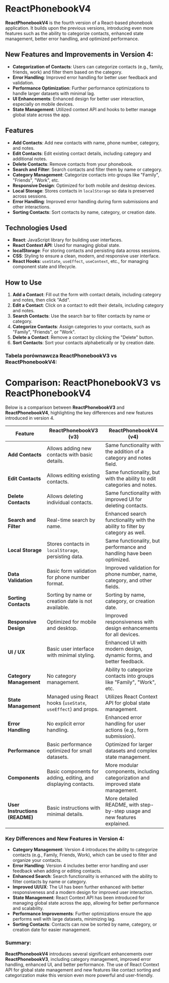 # ReactPhonebookV4

**ReactPhonebookV4** is the fourth version of a React-based phonebook application. It builds upon the previous versions, introducing even more features such as the ability to categorize contacts, enhanced state management, better error handling, and optimized performance.

## New Features and Improvements in Version 4:
- **Categorization of Contacts**: Users can categorize contacts (e.g., family, friends, work) and filter them based on the category.
- **Error Handling**: Improved error handling for better user feedback and validation.
- **Performance Optimization**: Further performance optimizations to handle larger datasets with minimal lag.
- **UI Enhancements**: Enhanced design for better user interaction, especially on mobile devices.
- **State Management**: Utilized context API and hooks to better manage global state across the app.

## Features
- **Add Contacts**: Add new contacts with name, phone number, category, and notes.
- **Edit Contacts**: Edit existing contact details, including category and additional notes.
- **Delete Contacts**: Remove contacts from your phonebook.
- **Search and Filter**: Search contacts and filter them by name or category.
- **Category Management**: Categorize contacts into groups like "Family", "Friends", "Work", etc.
- **Responsive Design**: Optimized for both mobile and desktop devices.
- **Local Storage**: Stores contacts in `localStorage` so data is preserved across sessions.
- **Error Handling**: Improved error handling during form submissions and other interactions.
- **Sorting Contacts**: Sort contacts by name, category, or creation date.

## Technologies Used
- **React**: JavaScript library for building user interfaces.
- **React Context API**: Used for managing global state.
- **localStorage**: For storing contacts and persisting data across sessions.
- **CSS**: Styling to ensure a clean, modern, and responsive user interface.
- **React Hooks**: `useState`, `useEffect`, `useContext`, etc., for managing component state and lifecycle.

## How to Use

1. **Add a Contact**: Fill out the form with contact details, including category and notes, then click "Add".
2. **Edit a Contact**: Click on a contact to edit their details, including category and notes.
3. **Search Contacts**: Use the search bar to filter contacts by name or category.
4. **Categorize Contacts**: Assign categories to your contacts, such as "Family", "Friends", or "Work".
5. **Delete a Contact**: Remove a contact by clicking the "Delete" button.
6. **Sort Contacts**: Sort your contacts alphabetically or by creation date.

### Tabela porównawcza **ReactPhonebookV3** vs **ReactPhonebookV4**:

# Comparison: ReactPhonebookV3 vs ReactPhonebookV4

Below is a comparison between **ReactPhonebookV3** and **ReactPhonebookV4**, highlighting the key differences and new features introduced in version 4.

| **Feature**                    | **ReactPhonebookV3 (v3)**                                      | **ReactPhonebookV4 (v4)**                                           |
|---------------------------------|---------------------------------------------------------------|---------------------------------------------------------------------|
| **Add Contacts**                | Allows adding new contacts with basic details.                | Same functionality with the addition of a category and notes field. |
| **Edit Contacts**               | Allows editing existing contacts.                             | Same functionality, but with the ability to edit categories and notes. |
| **Delete Contacts**             | Allows deleting individual contacts.                          | Same functionality with improved UI for deleting contacts.          |
| **Search and Filter**           | Real-time search by name.                                    | Enhanced search functionality with the ability to filter by category as well. |
| **Local Storage**               | Stores contacts in `localStorage`, persisting data.           | Same functionality, but performance and handling have been optimized. |
| **Data Validation**             | Basic form validation for phone number format.                | Improved validation for phone number, name, category, and other fields. |
| **Sorting Contacts**            | Sorting by name or creation date is not available.            | Sorting by name, category, or creation date.                        |
| **Responsive Design**           | Optimized for mobile and desktop.                             | Improved responsiveness with design enhancements for all devices.   |
| **UI / UX**                     | Basic user interface with minimal styling.                    | Enhanced UI with modern design, dynamic forms, and better feedback. |
| **Category Management**         | No category management.                                      | Ability to categorize contacts into groups like "Family", "Work", etc. |
| **State Management**            | Managed using React hooks (`useState`, `useEffect`) and props. | Utilizes React Context API for global state management.             |
| **Error Handling**              | No explicit error handling.                                  | Enhanced error handling for user actions (e.g., form submission).  |
| **Performance**                 | Basic performance optimized for small datasets.              | Optimized for larger datasets and complex state management.        |
| **Components**                  | Basic components for adding, editing, and displaying contacts. | More modular components, including categorization and improved state management. |
| **User Instructions (README)**  | Basic instructions with minimal details.                      | More detailed README, with step-by-step usage and new features explained. |


### Key Differences and New Features in Version 4:
- **Category Management**: Version 4 introduces the ability to categorize contacts (e.g., Family, Friends, Work), which can be used to filter and organize your contacts.
- **Error Handling**: Version 4 includes better error handling and user feedback when adding or editing contacts.
- **Enhanced Search**: Search functionality is enhanced with the ability to filter contacts by name or category.
- **Improved UI/UX**: The UI has been further enhanced with better responsiveness and a modern design for improved user interaction.
- **State Management**: React Context API has been introduced for managing global state across the app, allowing for better performance and scalability.
- **Performance Improvements**: Further optimizations ensure the app performs well with large datasets, minimizing lag.
- **Sorting Contacts**: Contacts can now be sorted by name, category, or creation date for easier management.

### Summary:
**ReactPhonebookV4** introduces several significant enhancements over **ReactPhonebookV3**, including category management, improved error handling, enhanced UI, and better performance. The use of React Context API for global state management and new features like contact sorting and categorization make this version even more powerful and user-friendly.
